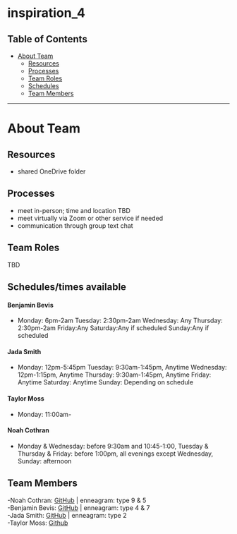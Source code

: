 # inspiration_4 

## Table of Contents

* [About Team](#About-Team)
   * [Resources](#Resources)
   * [Processes](#Processes)
   * [Team Roles](#Team-Roles)
   * [Schedules](#Schedules/times-available)
   * [Team Members](#Team-Members)
---

# About Team

## Resources
- shared OneDrive folder

## Processes
- meet in-person; time and location TBD
- meet virtually via Zoom or other service if needed
- communication through group text chat

## Team Roles
TBD

## Schedules/times available
#### Benjamin Bevis
- Monday: 6pm-2am Tuesday: 2:30pm-2am Wednesday: Any Thursday: 2:30pm-2am Friday:Any Saturday:Any if scheduled Sunday:Any if scheduled 
#### Jada Smith
- Monday: 12pm-5:45pm Tuesday: 9:30am-1:45pm, Anytime Wednesday: 12pm-1:15pm, Anytime Thursday: 9:30am-1:45pm, Anytime Friday: Anytime Saturday: Anytime Sunday: Depending on schedule
#### Taylor Moss
-  Monday: 11:00am-
#### Noah Cothran
- Monday & Wednesday: before 9:30am and 10:45-1:00, Tuesday & Thursday & Friday: before 1:00pm, all evenings except Wednesday, Sunday: afternoon


## Team Members
-Noah Cothran: [GitHub](https://github.com/NoahCothran) | enneagram: type 9 & 5 <br>
-Benjamin Bevis: [GitHub](https://github.com/bbevis6196) | enneagram: type 4 & 7 <br>
-Jada Smith: [GitHub](https://github.com/jsmith698) | enneagram: type 2 <br>
-Taylor Moss: [Github](https://github.com/Taebun96) <br>
